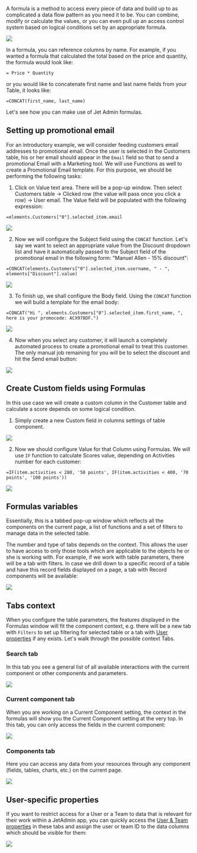 A formula is a method to access every piece of data and build up to as complicated a data flow pattern as you need it to be. You can combine, modify or calculate the values, or you can even pull up an access control system based on logical conditions set by an appropriate formula.

![](https://gblobscdn.gitbook.com/assets%2F-LQ08RFAKZvFADEiXKFy%2F-MjgtXzTjBj2m2d5c1pE%2F-MjgtmmSDLovPSqFwO8M%2Ftestgif46.gif?alt=media&token=f3b512ee-0c52-40a8-afa0-dbfbf85a7973)

In a formula, you can reference columns by name. For example, if you wanted a formula that calculated the total based on the price and quantity, the formula would look like:

```text
= Price * Quantity
```

or you would like to concatenate first name and last name fields from your Table, it looks like:

```text
=CONCAT(first_name, last_name)
```

Let's see how you can make use of Jet Admin formulas.

## Setting up promotional email

For an introductory example, we will consider feeding customers email addresses to promotional email. Once the user is selected in the Customers table, his or her email should appear in the `Email` field so that to send a promotional Email with a Marketing tool. We will use Functions as well to create a Promotional Email template. For this purpose, we should be performing the following tasks:

1. Click on Value text area. There will be a pop-up window. Then select Customers table  -&gt; Clicked row \(the value will pass once you click a row\) -&gt; User email. The Value field will be populated with the following expression:

`=elements.Customers["0"].selected_item.email`

![](https://gblobscdn.gitbook.com/assets%2F-LQ08RFAKZvFADEiXKFy%2F-MjgtXzTjBj2m2d5c1pE%2F-Mjgu6OsT4DKoxsolCIh%2Ftestgif47.gif?alt=media&token=f9b76209-9c69-47e5-a572-9b17fa816b7c)

2. Now we will configure the Subject field using the `CONCAT` function. Let's say we want to select an appropriate value from the Discount dropdown list and have it automatically passed to the Subject field of the promotional email in the following form: "Manuel Allen - 15% discount":

`=CONCAT(elements.Customers["0"].selected_item.username, " - ", elements["Discount"].value)`

![](https://gblobscdn.gitbook.com/assets%2F-LQ08RFAKZvFADEiXKFy%2F-MjgtXzTjBj2m2d5c1pE%2F-MjguYvdfmfJFRdUDxcD%2Ftestgif48.gif?alt=media&token=b4de0c27-0b88-4f66-a105-55778e397b3f)

3. To finish up, we shall configure the Body field. Using the `CONCAT` function we will build a template for the email body:

`=CONCAT("Hi ", elements.Customers["0"].selected_item.first_name, ", here is your promocode: ACX978DF.")`

![](https://gblobscdn.gitbook.com/assets%2F-LQ08RFAKZvFADEiXKFy%2F-MjgtXzTjBj2m2d5c1pE%2F-MjgvY7J_pNfm1rPOoYT%2Ftestgif50.gif?alt=media&token=988e3503-f78b-4f92-addd-0ff7feddcec8)

4. Now when you select any customer, it will launch a completely automated process to create a promotional email to treat this customer. The only manual job remaining for you will be to select the discount and hit the Send email button:

![](https://gblobscdn.gitbook.com/assets%2F-LQ08RFAKZvFADEiXKFy%2F-MjgtXzTjBj2m2d5c1pE%2F-Mjgvr4ocohZXiYUe6QS%2Ftestgif51.gif?alt=media&token=99c2d7e4-94aa-4ad5-989a-0e52e8195ac9)

## Create Custom fields using Formulas

In this use case we will create a custom column in the Customer table and calculate a score depends on some logical condition.

1. Simply create a new Custom field in columns settings of table component. 

![](https://gblobscdn.gitbook.com/assets%2F-LQ08RFAKZvFADEiXKFy%2F-MjgtXzTjBj2m2d5c1pE%2F-MjgwCxBeR0Ov1R9UE3A%2Ftestgif52.gif?alt=media&token=68d89b06-0ffa-4c89-b42e-bc8746e7de5c)

2. Now we should configure Value for that Column using Formulas. We will use `IF` function to calculate Scores value, depending on Activities number for each customer:

`=IF(item.activities < 280, '50 points', IF(item.activities < 400, '70 points', '100 points'))`

![](https://gblobscdn.gitbook.com/assets%2F-LQ08RFAKZvFADEiXKFy%2F-MjgtXzTjBj2m2d5c1pE%2F-MjgwPkqpSH2mSxdAJHn%2Ftestgif53.gif?alt=media&token=e3655496-2c2d-4ed7-a04f-31be790fb1c7)

## Formulas variables

Essentially, this is a tabbed pop-up window which reflects all the components on the current page, a list of functions and a set of filters to manage data in the selected table. 

The number and type of tabs depends on the context. This allows the user to have access to only those tools which are applicable to the objects he or she is working with. For example, if we work with table parameters, there will be a tab with filters. In case we drill down to a specific record of a table and have this record fields displayed on a page, a tab with Record components will be available:

![](https://gblobscdn.gitbook.com/assets%2F-LQ08RFAKZvFADEiXKFy%2F-MjgtXzTjBj2m2d5c1pE%2F-MjgtmmSDLovPSqFwO8M%2Ftestgif46.gif?alt=media&token=f3b512ee-0c52-40a8-afa0-dbfbf85a7973)

## Tabs context

When you configure the table parameters, the features displayed in the Formulas window will fit the component context, e.g. there will be a new tab with `Filters` to set up filtering for selected table or a tab with [User properties](user-guide/security-and-privacy/user-and-team-properties) if any exists. Let's walk through the possible context Tabs.

### Search tab

In this tab you see a general list of all available interactions with the current component or other components and parameters. 

![](https://gblobscdn.gitbook.com/assets%2F-LQ08RFAKZvFADEiXKFy%2F-MjgtXzTjBj2m2d5c1pE%2F-MjgxaHqMz6oXPJJA-jA%2Ftestgif54.gif?alt=media&token=94b7533e-6745-4742-8cf0-47a2dd2c5cb1)

### Current component tab

When you are working on a Current Component setting, the context in the formulas will show you the Current Component setting at the very top. In this tab, you can only access the fields in the current component:

![](https://gblobscdn.gitbook.com/assets%2F-LQ08RFAKZvFADEiXKFy%2F-MjgtXzTjBj2m2d5c1pE%2F-MjgyFpcqgd2TH-cGFzW%2Ftestgif55.gif?alt=media&token=33a4eedc-52ae-4ef9-a375-36e35a678b02)

### Components tab

Here you can access any data from your resources through any component \(fields, tables, charts, etc.\) on the current page.

![](https://gblobscdn.gitbook.com/assets%2F-LQ08RFAKZvFADEiXKFy%2F-MjgtXzTjBj2m2d5c1pE%2F-MjgydhbtHhS-CPY5uUx%2Ftestgif56.gif?alt=media&token=d647c0bd-bf58-4777-ad64-90e6189876ca)

## User-specific properties

If you want to restrict access for a User or a Team to data that is relevant for their work within a JetAdmin app, you can quickly access the [User & Team properties](user-guide/security-and-privacy/user-and-team-properties) in these tabs and assign the user or team ID to the data columns which should be visible for them: 

![](https://gblobscdn.gitbook.com/assets%2F-LQ08RFAKZvFADEiXKFy%2F-MjgtXzTjBj2m2d5c1pE%2F-MjgzSGRnx9RSPLK0N4w%2Ftestgif57.gif?alt=media&token=1289a96b-0a60-49d9-b0f2-cfd2070fe612)

